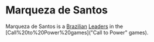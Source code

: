 # Marqueza de Santos

Marqueza de Santos is a [Brazilian](Brazilian) [Leaders](leader) in the [Call%20to%20Power%20games]("Call to Power" games).
